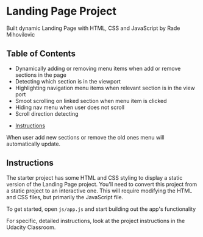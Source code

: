# Landing Page Project

Built dynamic Landing Page with HTML, CSS and JavaScript by Rade Mihovilovic

## Table of Contents

- Dynamically adding or removing menu items when add or remove sections in the page
- Detecting which section is in the viewport
- Highlighting navigation menu items when relevant section is in the view port
- Smoot scrolling on linked section when menu item is clicked 
- Hiding nav menu when user does not scroll
- Scroll direction detecting

* [Instructions](#instructions)

When user add new sections or remove the old ones menu will automatically update.

## Instructions

The starter project has some HTML and CSS styling to display a static version of the Landing Page project. You'll need to convert this project from a static project to an interactive one. This will require modifying the HTML and CSS files, but primarily the JavaScript file.

To get started, open `js/app.js` and start building out the app's functionality

For specific, detailed instructions, look at the project instructions in the Udacity Classroom.
